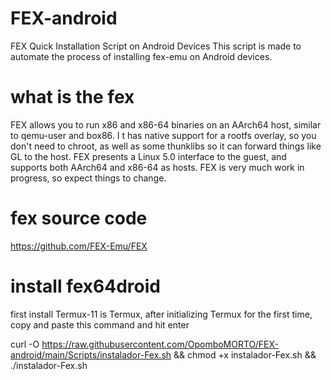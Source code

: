 # FEX-android

FEX Quick Installation Script on Android Devices 
This script is made to automate the process of installing fex-emu on Android devices.


# what is the fex

FEX allows you to run x86 and x86-64 binaries on an AArch64 host, similar to qemu-user and box86. I
t has native support for a rootfs overlay, so you don't need to chroot, as well as some thunklibs so it can forward things like GL to the host. FEX presents a Linux 5.0 interface to the guest, and supports both AArch64 and x86-64 as hosts. FEX is very much work in progress, so expect things to change.

# fex source code 

https://github.com/FEX-Emu/FEX

# install fex64droid

first install Termux-11 is Termux, after initializing Termux for the first time, copy and paste this command and hit enter 

curl -O https://raw.githubusercontent.com/OpomboMORTO/FEX-android/main/Scripts/instalador-Fex.sh && chmod +x instalador-Fex.sh && ./instalador-Fex.sh

